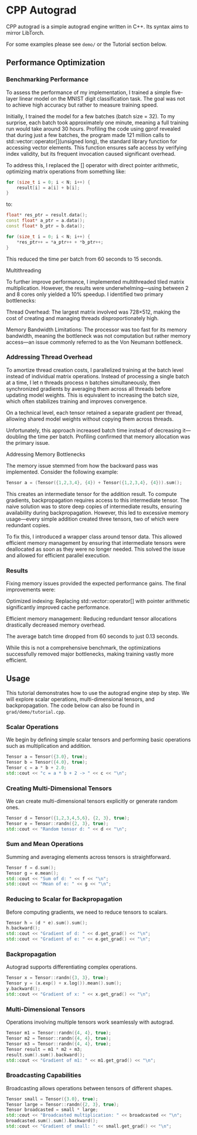 # CPP Autograd
CPP autograd is a simple autograd engine written in C++.
Its syntax aims to mirror LibTorch.

For some examples please see `demo/` or the Tutorial section below.

## Performance Optimization

### Benchmarking Performance

To assess the performance of my implementation, I trained a simple five-layer linear model on the MNIST digit classification task. The goal was not to achieve high accuracy but rather to measure training speed.

Initially, I trained the model for a few batches (batch size = 32). To my surprise, each batch took approximately one minute, meaning a full training run would take around 30 hours. Profiling the code using gprof revealed that during just a few batches, the program made 121 million calls to std::vector<float>::operator[](unsigned long), the standard library function for accessing vector elements. This function ensures safe access by verifying index validity, but its frequent invocation caused significant overhead.

To address this, I replaced the [] operator with direct pointer arithmetic, optimizing matrix operations from something like:
```cpp
for (size_t i = 0; i < N; i++) {
    result[i] = a[i] + b[i];
}
```
to:
```cpp
float* res_ptr = result.data();
const float* a_ptr = a.data();
const float* b_ptr = b.data();

for (size_t i = 0; i < N; i++) {
    *res_ptr++ = *a_ptr++ + *b_ptr++;
}
```

This reduced the time per batch from 60 seconds to 15 seconds.

Multithreading

To further improve performance, I implemented multithreaded tiled matrix multiplication. However, the results were underwhelming—using between 2 and 8 cores only yielded a 10% speedup. I identified two primary bottlenecks:

Thread Overhead: The largest matrix involved was 728×512, making the cost of creating and managing threads disproportionately high.

Memory Bandwidth Limitations: The processor was too fast for its memory bandwidth, meaning the bottleneck was not computation but rather memory access—an issue commonly referred to as the Von Neumann bottleneck.

### Addressing Thread Overhead

To amortize thread creation costs, I parallelized training at the batch level instead of individual matrix operations. Instead of processing a single batch at a time, I let n threads process n batches simultaneously, then synchronized gradients by averaging them across all threads before updating model weights. This is equivalent to increasing the batch size, which often stabilizes training and improves convergence.

On a technical level, each tensor retained a separate gradient per thread, allowing shared model weights without copying them across threads.

Unfortunately, this approach increased batch time instead of decreasing it—doubling the time per batch. Profiling confirmed that memory allocation was the primary issue.

Addressing Memory Bottlenecks

The memory issue stemmed from how the backward pass was implemented. Consider the following example:

```cpp
Tensor a = (Tensor({1,2,3,4}, {4}) + Tensor({1,2,3,4}, {4})).sum();
```

This creates an intermediate tensor for the addition result. To compute gradients, backpropagation requires access to this intermediate tensor. The naive solution was to store deep copies of intermediate results, ensuring availability during backpropagation. However, this led to excessive memory usage—every simple addition created three tensors, two of which were redundant copies.

To fix this, I introduced a wrapper class around tensor data. This allowed efficient memory management by ensuring that intermediate tensors were deallocated as soon as they were no longer needed. This solved the issue and allowed for efficient parallel execution.

### Results

Fixing memory issues provided the expected performance gains. The final improvements were:

Optimized indexing: Replacing std::vector::operator[] with pointer arithmetic significantly improved cache performance.

Efficient memory management: Reducing redundant tensor allocations drastically decreased memory overhead.

The average batch time dropped from 60 seconds to just 0.13 seconds.

While this is not a comprehensive benchmark, the optimizations successfully removed major bottlenecks, making training vastly more efficient.

## Usage

This tutorial demonstrates how to use the autograd engine step by step.
We will explore scalar operations, multi-dimensional tensors, and backpropagation. The code below can also be found in `grad/demo/tutorial.cpp`.

### Scalar Operations
We begin by defining simple scalar tensors and performing basic operations such as multiplication and addition.
```cpp
Tensor a = Tensor({3.0}, true);
Tensor b = Tensor({4.0}, true);
Tensor c = a * b + 2.0;
std::cout << "c = a * b + 2 -> " << c << "\n";
```

### Creating Multi-Dimensional Tensors
We can create multi-dimensional tensors explicitly or generate random ones.
```cpp
Tensor d = Tensor({1,2,3,4,5,6}, {2, 3}, true);
Tensor e = Tensor::randn({2, 3}, true);
std::cout << "Random tensor d: " << d << "\n";
```

### Sum and Mean Operations
Summing and averaging elements across tensors is straightforward.
```cpp
Tensor f = d.sum();
Tensor g = e.mean();
std::cout << "Sum of d: " << f << "\n";
std::cout << "Mean of e: " << g << "\n";
```

### Reducing to Scalar for Backpropagation
Before computing gradients, we need to reduce tensors to scalars.
```cpp
Tensor h = (d * e).sum().sum();
h.backward();
std::cout << "Gradient of d: " << d.get_grad() << "\n";
std::cout << "Gradient of e: " << e.get_grad() << "\n";
```

### Backpropagation
Autograd supports differentiating complex operations.
```cpp
Tensor x = Tensor::randn({3, 3}, true);
Tensor y = (x.exp() + x.log()).mean().sum();
y.backward();
std::cout << "Gradient of x: " << x.get_grad() << "\n";
```

### Multi-Dimensional Tensors
Operations involving multiple tensors work seamlessly with autograd.
```cpp
Tensor m1 = Tensor::randn({4, 4}, true);
Tensor m2 = Tensor::randn({4, 4}, true);
Tensor m3 = Tensor::randn({4, 4}, true);
Tensor result = m1 * m2 + m3;
result.sum().sum().backward();
std::cout << "Gradient of m1: " << m1.get_grad() << "\n";
```

### Broadcasting Capabilities
Broadcasting allows operations between tensors of different shapes.
```cpp
Tensor small = Tensor({3.0}, true);
Tensor large = Tensor::randn({2, 3}, true);
Tensor broadcasted = small * large;
std::cout << "Broadcasted multiplication: " << broadcasted << "\n";
broadcasted.sum().sum().backward();
std::cout << "Gradient of small: " << small.get_grad() << "\n";
```